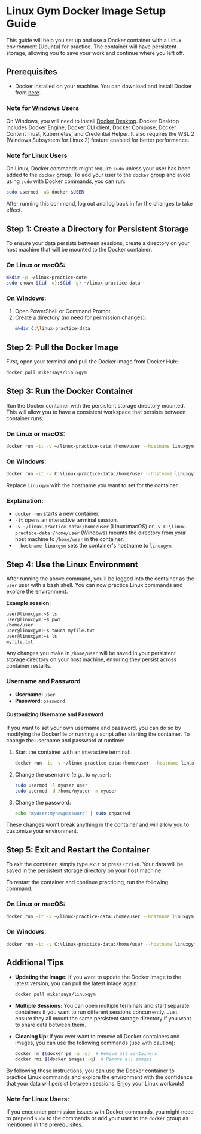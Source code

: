 # Linux Gym Docker Image Setup Guide

This guide will help you set up and use a Docker container with a Linux environment (Ubuntu) for practice. The container will have persistent storage, allowing you to save your work and continue where you left off.

## Prerequisites

- Docker installed on your machine. You can download and install Docker from [here](https://docs.docker.com/get-docker/).

### Note for Windows Users

On Windows, you will need to install [Docker Desktop](https://www.docker.com/products/docker-desktop). Docker Desktop includes Docker Engine, Docker CLI client, Docker Compose, Docker Content Trust, Kubernetes, and Credential Helper. It also requires the WSL 2 (Windows Subsystem for Linux 2) feature enabled for better performance.

### Note for Linux Users

On Linux, Docker commands might require `sudo` unless your user has been added to the `docker` group. To add your user to the `docker` group and avoid using `sudo` with Docker commands, you can run:

```sh
sudo usermod -aG docker $USER
```

After running this command, log out and log back in for the changes to take effect.

## Step 1: Create a Directory for Persistent Storage

To ensure your data persists between sessions, create a directory on your host machine that will be mounted to the Docker container:

### On Linux or macOS:

```sh
mkdir -p ~/linux-practice-data
sudo chown $(id -u):$(id -g) ~/linux-practice-data
```

### On Windows:

1. Open PowerShell or Command Prompt.
2. Create a directory (no need for permission changes):
   ```sh
   mkdir C:\linux-practice-data
   ```

## Step 2: Pull the Docker Image

First, open your terminal and pull the Docker image from Docker Hub:

```sh
docker pull mikersays/linuxgym
```

## Step 3: Run the Docker Container

Run the Docker container with the persistent storage directory mounted. This will allow you to have a consistent workspace that persists between container runs:

### On Linux or macOS:

```sh
docker run -it -v ~/linux-practice-data:/home/user --hostname linuxgym mikersays/linuxgym
```

### On Windows:

```sh
docker run -it -v C:\linux-practice-data:/home/user --hostname linuxgym mikersays/linuxgym
```

Replace `linuxgym` with the hostname you want to set for the container.

### Explanation:

- `docker run` starts a new container.
- `-it` opens an interactive terminal session.
- `-v ~/linux-practice-data:/home/user` (Linux/macOS) or `-v C:\linux-practice-data:/home/user` (Windows) mounts the directory from your host machine to `/home/user` in the container.
- `--hostname linuxgym` sets the container's hostname to `linuxgym`.

## Step 4: Use the Linux Environment

After running the above command, you'll be logged into the container as the `user` user with a bash shell. You can now practice Linux commands and explore the environment.

**Example session:**

```sh
user@linuxgym:~$ ls
user@linuxgym:~$ pwd
/home/user
user@linuxgym:~$ touch myfile.txt
user@linuxgym:~$ ls
myfile.txt
```

Any changes you make in `/home/user` will be saved in your persistent storage directory on your host machine, ensuring they persist across container restarts.

### Username and Password

- **Username:** `user`
- **Password:** `password`

#### Customizing Username and Password

If you want to set your own username and password, you can do so by modifying the Dockerfile or running a script after starting the container. To change the username and password at runtime:

1. Start the container with an interactive terminal:
   ```sh
   docker run -it -v ~/linux-practice-data:/home/user --hostname linuxgym mikersays/linuxgym
   ```

2. Change the username (e.g., to `myuser`):
   ```sh
   sudo usermod -l myuser user
   sudo usermod -d /home/myuser -m myuser
   ```

3. Change the password:
   ```sh
   echo 'myuser:mynewpassword' | sudo chpasswd
   ```

These changes won't break anything in the container and will allow you to customize your environment.

## Step 5: Exit and Restart the Container

To exit the container, simply type `exit` or press `Ctrl+D`. Your data will be saved in the persistent storage directory on your host machine.

To restart the container and continue practicing, run the following command:

### On Linux or macOS:

```sh
docker run -it -v ~/linux-practice-data:/home/user --hostname linuxgym mikersays/linuxgym
```

### On Windows:

```sh
docker run -it -v C:\linux-practice-data:/home/user --hostname linuxgym mikersays/linuxgym
```

## Additional Tips

- **Updating the Image:** If you want to update the Docker image to the latest version, you can pull the latest image again:

  ```sh
  docker pull mikersays/linuxgym
  ```

- **Multiple Sessions:** You can open multiple terminals and start separate containers if you want to run different sessions concurrently. Just ensure they all mount the same persistent storage directory if you want to share data between them.

- **Cleaning Up:** If you ever want to remove all Docker containers and images, you can use the following commands (use with caution):

  ```sh
  docker rm $(docker ps -a -q)  # Remove all containers
  docker rmi $(docker images -q)  # Remove all images
  ```

By following these instructions, you can use the Docker container to practice Linux commands and explore the environment with the confidence that your data will persist between sessions. Enjoy your Linux workouts!

### Note for Linux Users:

If you encounter permission issues with Docker commands, you might need to prepend `sudo` to the commands or add your user to the `docker` group as mentioned in the prerequisites.

